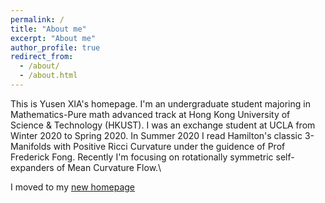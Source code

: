 ```yaml
---
permalink: /
title: "About me"
excerpt: "About me"
author_profile: true
redirect_from: 
  - /about/
  - /about.html
---
```


This is Yusen XIA's homepage.
I'm an undergraduate student majoring in Mathematics-Pure math advanced track at Hong Kong University of Science & Technology (HKUST). I was an exchange student at UCLA from Winter 2020 to Spring 2020. In Summer 2020 I read Hamilton's classic 3-Manifolds with Positive Ricci Curvature under the guidence of Prof Frederick Fong.
Recently I'm focusing on rotationally symmetric self-expanders of Mean Curvature Flow.\\

I moved to my [new homepage](https://sites.google.com/view/yusenxia)

